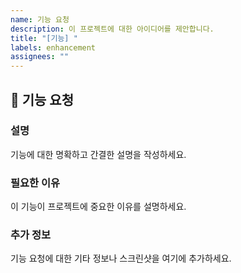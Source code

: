 ```yaml
---
name: 기능 요청
description: 이 프로젝트에 대한 아이디어를 제안합니다.
title: "[기능] "
labels: enhancement
assignees: ""
---
```


## 🚀 기능 요청

### 설명

기능에 대한 명확하고 간결한 설명을 작성하세요.

### 필요한 이유

이 기능이 프로젝트에 중요한 이유를 설명하세요.

### 추가 정보

기능 요청에 대한 기타 정보나 스크린샷을 여기에 추가하세요.
